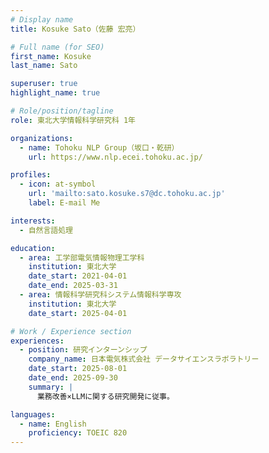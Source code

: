 ```yaml
---
# Display name
title: Kosuke Sato（佐藤 宏亮）

# Full name (for SEO)
first_name: Kosuke
last_name: Sato

superuser: true
highlight_name: true

# Role/position/tagline
role: 東北大学情報科学研究科 1年

organizations:
  - name: Tohoku NLP Group（坂口・乾研）
    url: https://www.nlp.ecei.tohoku.ac.jp/

profiles:
  - icon: at-symbol
    url: 'mailto:sato.kosuke.s7@dc.tohoku.ac.jp'
    label: E-mail Me

interests:
  - 自然言語処理

education:
  - area: 工学部電気情報物理工学科
    institution: 東北大学
    date_start: 2021-04-01
    date_end: 2025-03-31
  - area: 情報科学研究科システム情報科学専攻
    institution: 東北大学
    date_start: 2025-04-01

# Work / Experience section
experiences:
  - position: 研究インターンシップ
    company_name: 日本電気株式会社 データサイエンスラボラトリー
    date_start: 2025-08-01
    date_end: 2025-09-30
    summary: |
      業務改善×LLMに関する研究開発に従事。

languages:
  - name: English
    proficiency: TOEIC 820
---
```

